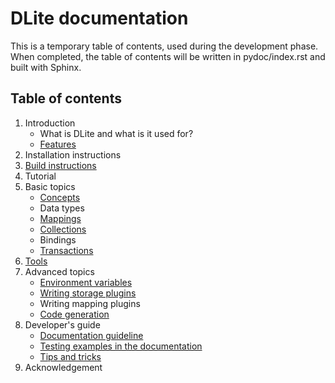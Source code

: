 DLite documentation
===================

This is a temporary table of contents, used during the development phase.
When completed, the table of contents will be written in pydoc/index.rst and built with Sphinx.

Table of contents
-----------------

1. Introduction
    * What is DLite and what is it used for?
    * [Features](features.md)
2. Installation instructions
3. [Build instructions](build_instructions.md)
4. Tutorial
5. Basic topics
    * [Concepts](concepts.md)
    * Data types
    * [Mappings](mappings.md)
    * [Collections](collections.md)
    * Bindings
    * [Transactions](transactions.md)
6. [Tools](tools.md)
7. Advanced topics
    * [Environment variables](environment_variables.md)
    * [Writing storage plugins](storage_plugins.md)
    * Writing mapping plugins
    * [Code generation](code_generation.md)
8. Developer's guide
    * [Documentation guideline](documentation_contributors.md)
    * [Testing examples in the documentation](documentation_testing.md)
    * [Tips and tricks](tips_and_tricks.md)
9. Acknowledgement